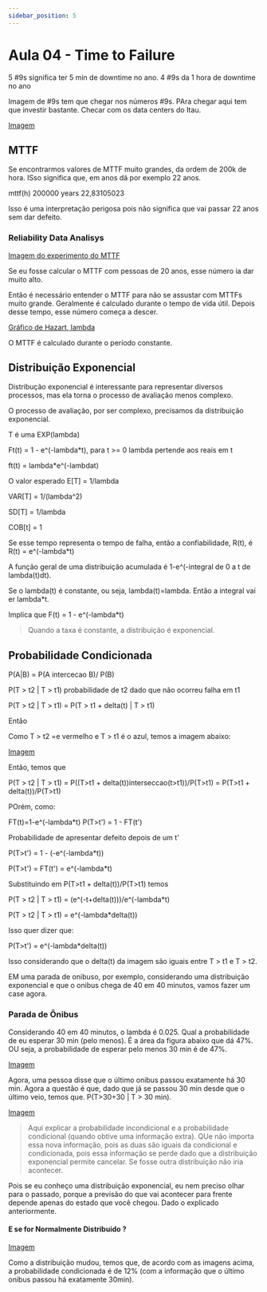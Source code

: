 ```yaml
---
sidebar_position: 5
---
```


# Aula 04 - Time to Failure

5 #9s significa ter 5 min de downtime no ano.
4 #9s da 1 hora de downtime no ano

Imagem de #9s tem que chegar nos números #9s. PAra chegar aqui tem que investir bastante. Checar com os data centers do Itau.

[Imagem](http://www.youengcode.com)

## MTTF

Se encontrarmos valores de MTTF muito grandes, da ordem de 200k de hora. ISso significa que, em anos dá por exemplo 22 anos.

mttf(h)	200000
years 22,83105023

Isso é uma interpretação perigosa pois não significa que vai passar 22 anos sem dar defeito.

### Reliability Data Analisys

[Imagem do experimento do MTTF](http://www.youengcode.com)

Se eu fosse calcular o MTTF com pessoas de 20 anos, esse número ia dar muito alto.

Então é necessário entender o MTTF para não se assustar com MTTFs muito grande. Geralmente é calculado durante o tempo de vida útil. Depois desse tempo, esse número começa a descer.

[Gráfico de Hazart, lambda](http://www.youengcode.com)

O MTTF é calculado durante o período constante.

## Distribuição Exponencial

Distribução exponencial é interessante para representar diversos processos, mas ela torna o processo de avaliação menos complexo.

O processo de avaliação, por ser complexo, precisamos da distribuição exponencial. 

T é uma EXP(lambda)

Ft(t) = 1 - e^(-lambda*t), para t >= 0
lambda pertende aos reais em t

ft(t) = lambda*e^(-lambdat)

O valor esperado E[T] = 1/lambda

VAR[T] = 1/(lambda^2)

SD[T] = 1/lambda

COB[t] = 1

Se esse tempo representa o tempo de falha, então a confiabilidade, R(t), é R(t) = e^(-lambda*t)

A função geral de uma distribuição acumulada é 1-e^(-integral de 0 a t de lambda(t)dt).

Se o lambda(t) é constante, ou seja, lambda(t)=lambda.
Então a integral vai er lambda*t.

Implica que F(t) = 1 - e^(-lambda*t)

> Quando a taxa é constante, a distribuição é exponencial.

## Probabilidade Condicionada

P(A|B) = P(A intercecao B)/ P(B)

P(T > t2 | T > t1) probabilidade de t2 dado que não ocorreu falha em t1


P(T > t2 | T > t1) = 
P(T > t1 + delta(t) | T > t1)

Então

Como T > t2 =e vermelho e T > t1 é o azul, temos a imagem abaixo:


[Imagem](http://www.youengcode.com)

Então, temos que 

P(T > t2 | T > t1) = 
P((T>t1 + delta(t))interseccao(t>t1))/P(T>t1) =
P(T>t1 + delta(t))/P(T>t1)

POrém, como:

FT(t)=1-e^(-lambda*t)
P(T>t') = 1 - FT(t')

Probabilidade de apresentar defeito depois de um t'

P(T>t') = 1 - (-e^(-lambda*t))

P(T>t') = FT(t') = e^(-lambda*t)

Substituindo em P(T>t1 + delta(t))/P(T>t1) temos

P(T > t2 | T > t1) = (e^(-t+delta(t)))/e^(-lambda*t)

P(T > t2 | T > t1) = e^(-lambda*delta(t))

Isso quer dizer que:

P(T>t') = e^(-lambda*delta(t))

Isso considerando que o delta(t) da imagem são iguais entre T > t1 e T > t2.

EM uma parada de onibuso, por exemplo, considerando uma distribuição exponencial e que o onibus chega de 40 em 40 minutos, vamos fazer um case agora.

### Parada de Ônibus

Considerando 40 em 40 minutos, o lambda é 0.025.
Qual a probabilidade de eu esperar 30 min (pelo menos). É a área da figura abaixo que dá 47%. OU seja, a probabilidade de esperar pelo menos 30 min é de 47%.

[Imagem](http://www.youengcode.com)

Agora, uma pessoa disse que o último onibus passou exatamente há 30 min. Agora a questão é que, dado que já se passou 30 min desde que o último veio, temos que. P(T>30+30 | T > 30 min).

[Imagem](http://www.youengcode.com)
> Aqui explicar a probabilidade incondicional e a probabilidade condicional (quando obtive uma informação extra). QUe não importa essa nova informação, pois as duas são iguais da condicional e condicionada, pois essa informação se perde dado que a distribuição exponencial permite cancelar. Se fosse outra distribuição não iria acontecer.

Pois se eu conheço uma distribuição exponencial, eu nem preciso olhar para o passado, porque a previsão do que vai acontecer para frente depende apenas do estado que você chegou. Dado o explicado anteriormente.

#### E se for Normalmente Distribuido ?

[Imagem](http://www.youengcode.com)

Como a distribuição mudou, temos que, de acordo com as imagens acima, a probabilidade condicionada é de 12% (com a informação que o último onibus passou há exatamente 30min).


